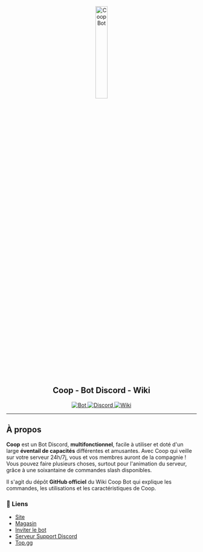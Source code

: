 <div align="center">
  <a href="https://coopbot.xyz">
    <img src="https://i.postimg.cc/gJJ9wB58/Coop-Bot-Lettre-Unique.png" alt="Coop Bot" style="width: 25%;">
  </a>
  <br>
  <h2>Coop - Bot Discord - Wiki</h2>
  <a href="https://coopbot.xyz/store">
    <img src="https://img.shields.io/badge/Bot :-v1.5.0-6479ee?labelColor=23272A" alt="Bot">
  </a>
  <a href="https://discord.gg/ASpCdT2JZQ">
    <img src="https://img.shields.io/discord/1056940597975449710?logo=discord&labelColor=23272A&label=Discord&color=5e60ce" alt="Discord">
  </a>
  <a href="https://github.com/20syldev/doc-coopbot">
    <img src="https://img.shields.io/badge/Wiki :-v0.9.999alpha0.1-6479ee?labelColor=23272A" alt="Wiki">
  </a>
</div>

---
## À propos

**Coop** est un Bot Discord, **multifonctionnel**, facile à utiliser et doté d'un large **éventail de capacités** différentes et amusantes. Avec Coop qui veille sur votre serveur 24h/7j, vous et vos membres auront de la compagnie ! Vous pouvez faire plusieurs choses, surtout pour l'animation du serveur, grâce à une soixantaine de commandes slash disponibles.

Il s'agit du dépôt **GitHub officiel** du Wiki Coop Bot qui explique les commandes, les utilisations et les caractéristiques de Coop.

### 🔗 Liens 
- [Site](https://coopbot.xyz)
- [Magasin](https://coopbot.xyz/store)
- [Inviter le bot](https://coopbot.xyz/invite)
- [Serveur Support Discord](https://coopbot.xyz/discord)
- [Top.gg](https://top.gg/bot/881455282838962186)
